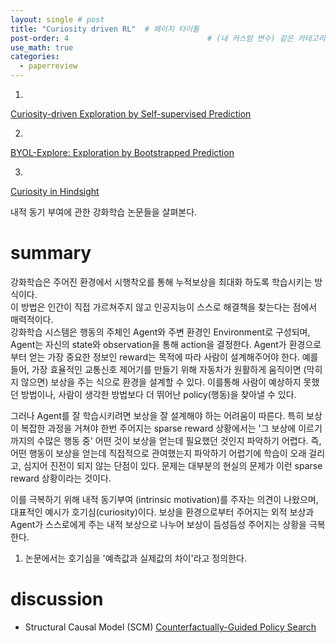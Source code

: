 ```yaml
---
layout: single # post
title: "Curiosity driven RL"  # 페이지 타이틀
post-order: 4                               # (내 커스텀 변수) 같은 카테고리 내 정렬 순서
use_math: true
categories:
  - paperreview
---
```


1)   
[Curiosity-driven Exploration by Self-supervised Prediction][paperlink]

[paperlink]:https://arxiv.org/abs/1705.05363

2)   
[BYOL-Explore: Exploration by Bootstrapped Prediction][paperlink]

[paperlink]:https://arxiv.org/abs/2206.08332

3)    
[Curiosity in Hindsight][paperlink]

[paperlink]:https://arxiv.org/abs/2211.10515


내적 동기 부여에 관한 강화학습 논문들을 살펴본다. 


# summary
강화학습은 주어진 환경에서 시행착오를 통해 누적보상을 최대화 하도록 학습시키는 방식이다.     
이 방법은 인간이 직접 가르쳐주지 않고 인공지능이 스스로 해결책을 찾는다는 점에서 매력적이다.    
강화학습 시스템은 행동의 주체인 Agent와 주변 환경인 Environment로 구성되며, Agent는 자신의 state와 observation을 통해 action을 결정한다. 
Agent가 환경으로부터 얻는 가장 중요한 정보인 reward는 목적에 따라 사람이 설계해주어야 한다. 
예를들어, 가장 효율적인 교통신호 제어기를 만들기 위해 자동차가 원활하게 움직이면 (막히지 않으면) 보상을 주는 식으로 환경을 설계할 수 있다. 
이를통해 사람이 예상하지 못했던 방법이나, 사람이 생각한 방법보다 더 뛰어난 policy(행동)을 찾아낼 수 있다.

그러나 Agent를 잘 학습시키려면 보상을 잘 설계해야 하는 어려움이 따른다. 
특히 보상이 복잡한 과정을 거쳐야 한번 주어지는 sparse reward 상황에서는 '그 보상에 이르기까지의 수많은 행동 중' 어떤 것이 보상을 얻는데 필요했던 것인지 파악하기 어렵다. 
즉, 어떤 행동이 보상을 얻는데 직접적으로 관여했는지 파악하기 어렵기에 학습이 오래 걸리고, 심지어 진전이 되지 않는 단점이 있다. 
문제는 대부분의  현실의 문제가 이런 sparse reward 상황이라는 것이다. 

이를 극복하기 위해 내적 동기부여 (intrinsic motivation)를 주자는 의견이 나왔으며, 대표적인 예시가 호기심(curiosity)이다. 
보상을 환경으로부터 주어지는 외적 보상과 Agent가 스스로에게 주는 내적 보상으로 나누어 보상이 듬성듬성 주어지는 상황을 극복한다. 
1) 논문에서는 호기심을 '예측값과 실제값의 차이'라고 정의한다.






# discussion




* Structural Causal Model (SCM)
[Counterfactually-Guided Policy Search][paperlink]

[paperlink]:https://arxiv.org/abs/1811.06272
